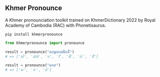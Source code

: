 ## Khmer Pronounce

A Khmer pronounciation toolkit trained on KhmerDictionary 2022 by Royal Academy of Cambodia (RAC) with Phonetisaurus.

```shell
pip install khmerpronounce
```

```python
from khmerpronounce import pronounce

result = pronounce("សម្ដេចបវរធិបតី")
# => ['សំ', 'ដាច់', 'ប', 'វ៉', 'ធិ', 'ប៉ៈ', 'ដី']

result = pronounce("មករា")
# => ['មៈ', 'កៈ', 'រ៉ា']
```